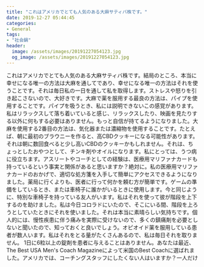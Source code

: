 ```yaml
---
title: "これはアメリカでとても人気のある大麻サティバ株です。"
date: 2019-12-27 05:44:45
categories:
- General
tags:
- "社会鍋"
header:
  image: /assets/images/20191227054123.jpg
  og_image: /assets/images/20191227054123.jpg
---
```


これはアメリカでとても人気のある大麻サティバ株です。結局のところ、本当に幸せになる唯一の方法は大麻を通してであり、幸せになる唯一の方法はそれを使うことです。それは毎日私の一日を通して私を取得します。ストレスや怒りを引き起こさないので、大好きです。大麻で薬を服用する最良の方法は、パイプを使用することです。パイプを吸うとき、私には説明できないこの感覚があります。私はリラックスして落ち着いていると感じ、リラックスしたり、映画を見たりする以外に何もする必要はありません。もっと自信が持てるようになりました。大麻を使用する2番目の方法は、気化器または濃縮物を使用することです。たとえば、朝に最初のブラウニーを作ると、高CBDクッキーになる可能性があります。それは朝に数回食べると少し高いCBDのクッキーかもしれません。それは、ちょっとしたおやつとして、チンキ剤やオイルになります。私にとっては、うつ病に役立ちます。アスリートやコーチとしての経験は、医療用マリファナカードも持っているという事実と関係があると思いますか？絶対に。私の医療用マリファナカードのおかげで、適切な処方箋を入手して簡単にアクセスできるようになりました。薬局に行くよりも、医者に行って何かを頼む方が簡単です。ゲームの準備をしているとき、または車椅子に誰かがいるときに使用します。今と同じように、特別な車椅子を持っている友人がいます。私はそれを使って彼が階段を上下するのを助けました。私は今日コロラドにいたので、そこにいる間、階段を上ろうとしていたときにそれを使いました。それは本当に素晴らしい気持ちです。個人的には、慢性疾患に伴う痛みを実際に受けないので、多くの鎮痛剤を必要としないと聞いたので、知っておくと良いでしょう。オピオイド薬を服用している患者が数人います。私はそれをとる量がたくさんあるので、私は毎日それを取りません。 1日に6粒以上の錠剤を患者に与えることはありません。あなたは最近、The Best USA Men&#39;s Coach Magazineによって米国のBest Coachに選ばれました。アメリカでは、コーチングスタッフにしたくない人はいますか？一人だけ
